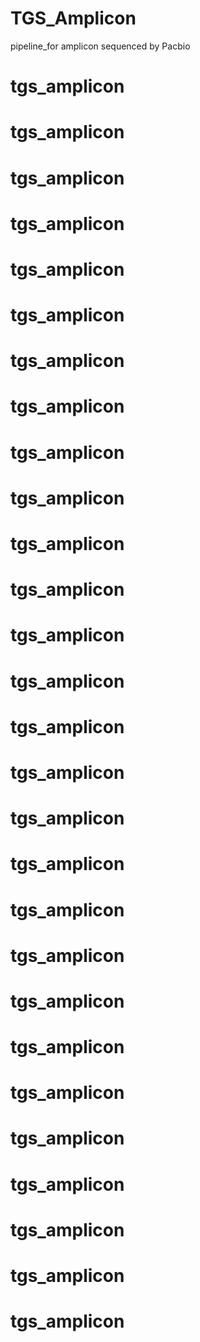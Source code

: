 # TGS_Amplicon
pipeline_for amplicon sequenced by Pacbio
# tgs_amplicon
# tgs_amplicon
# tgs_amplicon
# tgs_amplicon
# tgs_amplicon
# tgs_amplicon
# tgs_amplicon
# tgs_amplicon
# tgs_amplicon
# tgs_amplicon
# tgs_amplicon
# tgs_amplicon
# tgs_amplicon
# tgs_amplicon
# tgs_amplicon
# tgs_amplicon
# tgs_amplicon
# tgs_amplicon
# tgs_amplicon
# tgs_amplicon
# tgs_amplicon
# tgs_amplicon
# tgs_amplicon
# tgs_amplicon
# tgs_amplicon
# tgs_amplicon
# tgs_amplicon
# tgs_amplicon
